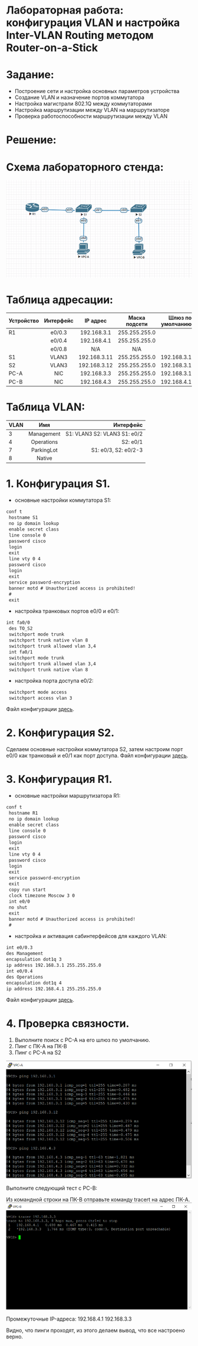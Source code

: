 # Лабораторная работа: конфигурация VLAN и настройка Inter-VLAN Routing методом Router-on-a-Stick
# Задание:
- Построение сети и настройка основных параметров устройства
- Создание VLAN и назначение портов коммутатора
- Настройка магистрали 802.1Q между коммутаторами
- Настройка маршрутизации между VLAN на маршрутизаторе
- Проверка работоспособности маршрутизации между VLAN

 # Решение:
 
 # Схема лабораторного стенда:
 ![](https://github.com/Certus25/otus_network_engineer/blob/c29f069819e77a5c7fdacbb5cf60577f1f39fa31/lab1-top.PNG)

 # Таблица адресации:
| Устройство | Интерфейс  |   IP адрес   | Маска подсети | Шлюз по умолчанию |
| :----------|:----------:| :-----------:|:-------------:| -----------------:|
| R1         | e0/0.3   | 192.168.3.1  | 255.255.255.0 |                   |
|            | e0/0.4   | 192.168.4.1  | 255.255.255.0 |                   | 
|            | e0/0.8   |      N/A        |      N/A         |                   | 
| S1         | VLAN3      | 192.168.3.11 | 255.255.255.0 | 192.168.3.1       |
| S2         | VLAN3      | 192.168.3.12 | 255.255.255.0 | 192.168.3.1       |
| PC-A       | NIC        | 192.168.3.3  | 255.255.255.0 | 192.168.3.1       |
| PC-B       | NIC        | 192.168.4.3  | 255.255.255.0 | 192.168.4.1       |

# Таблица VLAN:
|     VLAN      | Имя | Интерфейс |
| :------------ |:---------------:| -----:|
| 3      | Management        | S1: VLAN3 S2: VLAN3 S1: e0/2 |
| 4      | Operations        | S2: e0/1 |
| 7      | ParkingLot        | S1: e0/3, S2: e0/2-3 |
| 8      | Native            |               |


# 1. Конфигурация S1.
- основные настройки коммутатора S1:
``` 
conf t
 hostname S1
 no ip domain lookup
 enable secret class
 line console 0
 password cisco
 login
 exit
 line vty 0 4
 password cisco
 login
 exit
 service password-encryption 
 banner motd # Unauthorized access is prohibited!
 #
 exit
 ```
- настройка транковых портов e0/0 и e0/1:
``` 
int fa0/0
 des TO_S2
 switchport mode trunk
 switchport trunk native vlan 8
 switchport trunk allowed vlan 3,4
 int fa0/1
 switchport mode trunk
 switchport trunk allowed vlan 3,4
 switchport trunk native vlan 8
 ```
- настройка порта доступа e0/2:
```int e0/2
 switchport mode access
 switchport access vlan 3
 ```
Файл конфигурации [здесь]().
 
# 2. Конфигурация S2.
Сделаем основные настройки коммутатора S2, затем настроим порт e0/0 как транковый и e0/1 как порт доступа. Файл конфигурации [здесь]().

# 3. Конфигурация R1.
- основные настройки маршрутизатора R1:
``` 
conf t
 hostname R1
 no ip domain lookup
 enable secret class
 line console 0
 password cisco
 login
 exit
 line vty 0 4
 password cisco
 login
 exit
 service password-encryption
 exit
 copy run start
 clock timezone Moscow 3 0
 int e0/0
 no shut
 exit
 banner motd # Unauthorized access is prohibited!
 #
 ```
- настройка и активация сабинтерфейсов для каждого VLAN:
 ``` 
 int e0/0.3
 des Management
 encapsulation dot1q 3
 ip address 192.168.3.1 255.255.255.0
 int e0/0.4
 des Operations
 encapsulation dot1q 4
 ip address 192.168.4.1 255.255.255.0
 ```
Файл конфигурации [здесь]().

# 4. Проверка связности.
1. Выполните поиск с PC-A на его шлюз по умолчанию.
2. Пинг с ПК-A на ПК-B
3. Пинг с PC-A на S2

![](https://github.com/Certus25/otus_network_engineer/blob/b054bd011ef85cdc7c3196590532760aa9edce4c/VPC-A.PNG) 

Выполните следующий тест с PC-B:

Из командной строки на ПК-B отправьте команду tracert на адрес ПК-A.
![](https://github.com/Certus25/otus_network_engineer/blob/b054bd011ef85cdc7c3196590532760aa9edce4c/VPC-B.PNG)

Промежуточные IP-адреса:
  192.168.4.1 
  192.168.3.3

Видно, что пинги проходят, из этого делаем вывод, что все настроено верно.
